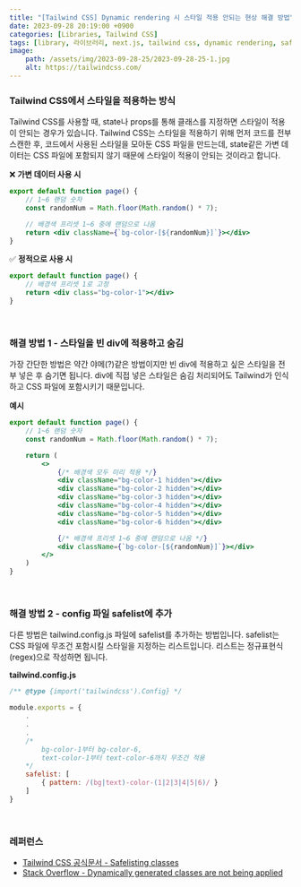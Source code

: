 ```yaml
---
title: "[Tailwind CSS] Dynamic rendering 시 스타일 적용 안되는 현상 해결 방법"
date: 2023-09-28 20:19:00 +0900
categories: [Libraries, Tailwind CSS]
tags: [library, 라이브러리, next.js, tailwind css, dynamic rendering, safelist]
image:
    path: /assets/img/2023-09-28-25/2023-09-28-25-1.jpg
    alt: https://tailwindcss.com/
---
```


### Tailwind CSS에서 스타일을 적용하는 방식

Tailwind CSS를 사용할 때, state나 props를 통해 클래스를 지정하면 스타일이 적용이 안되는 경우가 있습니다. Tailwind CSS는 스타일을 적용하기 위해 먼저 코드를 전부 스캔한 후, 코드에서 사용된 스타일을 모아둔 CSS 파일을 만드는데, state같은 가변 데이터는 CSS 파일에 포함되지 않기 때문에 스타일이 적용이 안되는 것이라고 합니다.

❌ **가변 데이터 사용 시**

```jsx
export default function page() {
    // 1~6 랜덤 숫자
    const randomNum = Math.floor(Math.random() * 7);

    // 배경색 프리셋 1~6 중에 랜덤으로 나옴
    return <div className={`bg-color-[${randomNum}]`}></div>
}
```

✅ **정적으로 사용 시**

```jsx
export default function page() {
    // 배경색 프리셋 1로 고정
    return <div class="bg-color-1"></div>
}
```

&nbsp;

### 해결 방법 1 - 스타일을 빈 div에 적용하고 숨김

가장 간단한 방법은 약간 야메(?)같은 방법이지만 빈 div에 적용하고 싶은 스타일을 전부 넣은 후 숨기면 됩니다. div에 직접 넣은 스타일은 숨김 처리되어도 Tailwind가 인식하고 CSS 파일에 포함시키기 때문입니다.

**예시**

```jsx
export default function page() {
    // 1~6 랜덤 숫자
    const randomNum = Math.floor(Math.random() * 7);

    return (
    	<>
            {/* 배경색 모두 미리 적용 */}
            <div className="bg-color-1 hidden"></div>
            <div className="bg-color-2 hidden"></div>
            <div className="bg-color-3 hidden"></div>
            <div className="bg-color-4 hidden"></div>
            <div className="bg-color-5 hidden"></div>
            <div className="bg-color-6 hidden"></div>

            {/* 배경색 프리셋 1~6 중에 랜덤으로 나옴 */}
            <div className={`bg-color-[${randomNum}]`}></div>
        </>
    )
}
```

&nbsp;

### 해결 방법 2 - config 파일 safelist에 추가

다른 방법은 tailwind.config.js 파일에 safelist를 추가하는 방법입니다. safelist는 CSS 파일에 무조건 포함시킬 스타일을 지정하는 리스트입니다. 리스트는 정규표현식(regex)으로 작성하면 됩니다.

**tailwind.config.js**

```js
/** @type {import('tailwindcss').Config} */

module.exports = {
    .
    .
    .
    /* 
        bg-color-1부터 bg-color-6, 
        text-color-1부터 text-color-6까지 무조건 적용
    */
    safelist: [
        { pattern: /(bg|text)-color-(1|2|3|4|5|6)/ }
    ]
}
```

&nbsp;

### 레퍼런스

- <a href="https://tailwindcss.com/docs/content-configuration#safelisting-classes" target="_blank">Tailwind CSS 공식문서 - Safelisting classes</a>
- <a href="https://stackoverflow.com/questions/71063619/react-and-tailwind-css-dynamically-generated-classes-are-not-being-applied/71068925#71068925" target="_blank">Stack Overflow - Dynamically generated classes are not being applied</a>